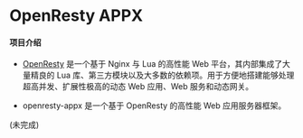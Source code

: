 
# OpenResty APPX

#### 项目介绍

- [OpenResty](https://openresty.org/cn/) 是一个基于 Nginx 与 Lua 的高性能 Web 平台，其内部集成了大量精良的 Lua 库、第三方模块以及大多数的依赖项。用于方便地搭建能够处理超高并发、扩展性极高的动态 Web 应用、Web 服务和动态网关。

- openresty-appx 是一个基于 OpenResty 的高性能 Web 应用服务器框架。

(未完成)
